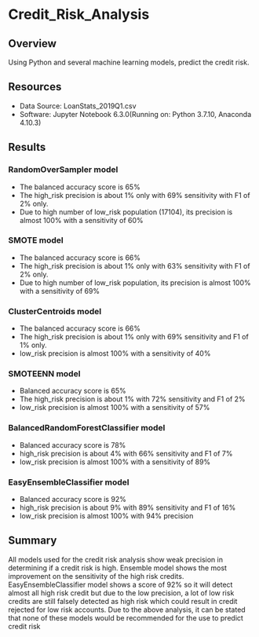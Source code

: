 # Credit_Risk_Analysis

## Overview
Using Python and several machine learning models, predict the credit risk.

## Resources
* Data Source: LoanStats_2019Q1.csv
* Software: Jupyter Notebook 6.3.0(Running on: Python 3.7.10, Anaconda 4.10.3)

## Results
### RandomOverSampler model

* The balanced accuracy score is 65%
* The high_risk precision is about 1% only with 69% sensitivity with F1 of 2% only.
* Due to high number of low_risk population (17104), its precision is almost 100% with a sensitivity of 60%

### SMOTE model

* The balanced accuracy score is 66%
* The high_risk precision is about 1% only with 63% sensitivity with F1 of 2% only.
* Due to high number of low_risk population, its precision is almost 100% with a sensitivity of 69%

### ClusterCentroids model

* The balanced accuracy score is 66%
* The high_risk precision is about 1% only with 69% sensitivity and F1 of 1% only.
* low_risk precision is almost 100% with a sensitivity of 40%

### SMOTEENN model

* Balanced accuracy score is 65%
* The high_risk precision is about 1% with 72% sensitivity and F1 of 2%
* low_risk precision is almost 100% with a sensitivity of 57%

### BalancedRandomForestClassifier model

* Balanced accuracy score is 78%
* high_risk precision is about 4% with 66% sensitivity and F1 of 7%
* low_risk precision is almost 100% with a sensitivity of 89%

### EasyEnsembleClassifier model

* Balanced accuracy score is 92%
* high_risk precision is about 9% with 89% sensitivity and F1 of 16%
* low_risk precision is almost 100% with 94% precision


## Summary

All models used for the credit risk analysis show weak precision in determining if a credit risk is high.
Ensemble model shows the most improvement on the sensitivity of the high risk credits.
EasyEnsembleClassifier model shows a score of 92% so it will detect almost all high risk credit but due to the low precision, a lot of low risk credits are still falsely detected as high risk which could result in credit rejected for low risk accounts.
Due to the above analysis, it can be stated that none of these models would be recommended for the use to predict credit risk


